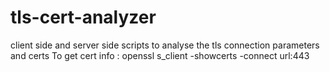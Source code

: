 # tls-cert-analyzer
client side and server side scripts to analyse the tls connection parameters and certs
To get cert info :
openssl s_client -showcerts -connect url:443
